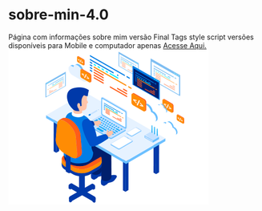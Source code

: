 # sobre-min-4.0
Página com informações sobre mim versão Final 
Tags style script versões disponíveis para Mobile 
e computador apenas [Acesse Aqui.]()
![App Ideas Image](./dev.png)
